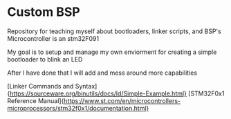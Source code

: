 # Custom BSP

Repository for teaching myself about bootloaders, linker scripts, and BSP's
Microcontroller is an stm32F091

My goal is to setup and manage my own enviorment for creating a simple bootloader to blink an LED

After I have done that I will add and mess around more capabilities

[Linker Commands and Syntax]{https://sourceware.org/binutils/docs/ld/Simple-Example.html}
[STM32F0x1 Reference Manual]{https://www.st.com/en/microcontrollers-microprocessors/stm32f0x1/documentation.html}


